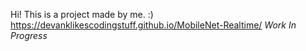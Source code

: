 Hi! This is a project made by me. :) https://devanklikescodingstuff.github.io/MobileNet-Realtime/ *Work In Progress*
